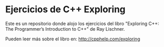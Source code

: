 # Ejercicios de C++ Exploring

Este es un repositorio donde alojo los ejercicios del libro "Exploring C++: The Programmer’s Introduction to C++" de Ray Lischner.

Pueden leer más sobre el libro en: http://cpphelp.com/exploring

